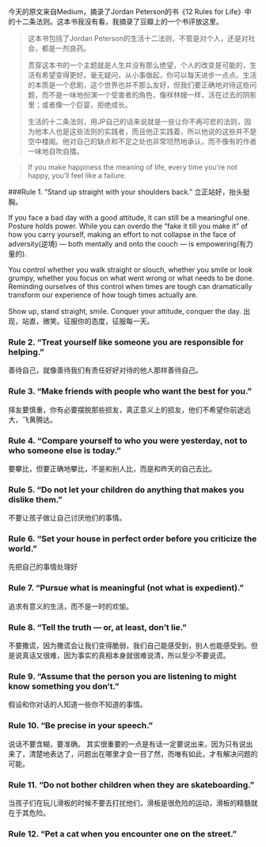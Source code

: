今天的原文来自Medium，摘录了Jordan Peterson的书《12 Rules for Life》中的十二条法则。这本书我没有看，我摘录了豆瓣上的一个书评放这里。
> 这本书包括了Jordan Peterson的生活十二法则，不管是对个人，还是对社会，都是一剂良药。
> 
> 贯穿这本书的一个主题就是人生并没有那么绝望，个人的改变是可能的，生活有希望变得更好。毫无疑问，从小事做起，你可以每天进步一点点。生活的本质是一个悲剧，这个世界也并不那么友好，但我们要正确地对待这些问题，而不是一味地扮演一个受害者的角色，像祥林嫂一样，活在过去的阴影里；或者像一个巨婴，拒绝成长。
> 
>生活的十二条法则，用JP自己的话来说就是一些让你不再可悲的法则，因为他本人也是这些法则的实践者，而且他正实践着，所以他说的这些并不是空中楼阁。他对自己的缺点和不足之处也非常坦然地承认，而不像有的作者一味地自吹自擂。

> If you make happiness the meaning of life, every time you’re not happy, you’ll feel like a failure.

###Rule 1. “Stand up straight with your shoulders back.”
立正站好，抬头挺胸。

If you face a bad day with a good attitude, it can still be a meaningful one. 
Posture holds power. 
While you can overdo the “fake it till you make it” of how you carry yourself, making an effort to not collapse in the face of adversity(逆境) — both mentally and onto the couch — is empowering(有力量的). 

You control whether you walk straight or slouch, whether you smile or look grumpy, whether you focus on what went wrong or what needs to be done. 
Reminding ourselves of this control when times are tough can dramatically transform our experience of how tough times actually are.

Show up, stand straight, smile. Conquer your attitude, conquer the day.
出现，站直，微笑。征服你的态度，征服每一天。

### Rule 2. “Treat yourself like someone you are responsible for helping.”
善待自己，就像善待我们有责任好好对待的他人那样善待自己。

### Rule 3. “Make friends with people who want the best for you.”
择友要慎重，你有必要摆脱那些损友，真正意义上的损友，他们不希望你前途远大，飞黄腾达。

### Rule  4. “Compare yourself to who you were yesterday, not to who someone else is today.”
要攀比，但要正确地攀比，不是和别人比，而是和昨天的自己去比。

### Rule 5. “Do not let your children do anything that makes you dislike them.”
不要让孩子做让自己讨厌他们的事情。

### Rule 6. “Set your house in perfect order before you criticize the world.”
先把自己的事情处理好

### Rule 7. “Pursue what is meaningful (not what is expedient).”
追求有意义的生活，而不是一时的欢愉。
### Rule 8. “Tell the truth — or, at least, don’t lie.”
不要撒谎，因为撒谎会让我们变得脆弱，我们自己能感受到，别人也能感受到。但是说真话又很难，因为事实的真相本身就很难说清，所以至少不要说谎。

### Rule 9. “Assume that the person you are listening to might know something you don’t.”
假设和你对话的人知道一些你不知道的事情。
### Rule 10. “Be precise in your speech.”
说话不要含糊，要准确。
其实很重要的一点是有话一定要说出来，因为只有说出来了，清楚地表达了，问题出在哪里才会一目了然，而唯有如此，才有解决问题的可能。
### Rule 11. “Do not bother children when they are skateboarding.”
当孩子们在玩儿滑板的时候不要去打扰他们，滑板是很危险的运动，滑板的精髓就在于其危险。

### Rule 12. “Pet a cat when you encounter one on the street.”